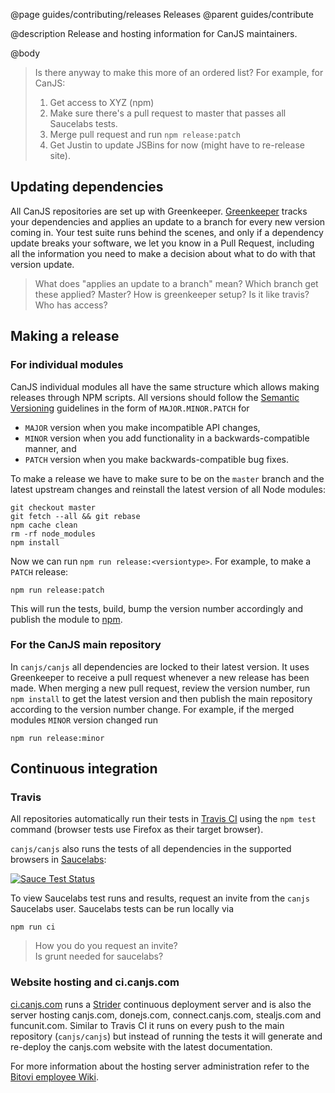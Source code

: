 @page guides/contributing/releases Releases
@parent guides/contribute

@description Release and hosting information for CanJS maintainers.

@body


> Is there anyway to make this more of an ordered list?
> For example, for CanJS:
> 1. Get access to XYZ (npm)
> 2. Make sure there's a pull request to master that passes all Saucelabs tests.
> 3. Merge pull request and run `npm release:patch`
> 4. Get Justin to update JSBins for now (might have to re-release site).

## Updating dependencies

All CanJS repositories are set up with Greenkeeper. [Greenkeeper](https://greenkeeper.io/) tracks your dependencies and applies an update to a branch for every new version coming in. Your test suite runs behind the scenes, and only if a dependency update breaks your software, we let you know in a Pull Request, including all the information you need to make a decision about what to do with that version update.

> What does "applies an update to a branch" mean?  Which branch get these applied? Master?
> How is greenkeeper setup?  Is it like travis? Who has access?

## Making a release

### For individual modules

CanJS individual modules all have the same structure which allows making releases through NPM scripts. All versions should follow the [Semantic Versioning](http://semver.org/) guidelines in the form of `MAJOR.MINOR.PATCH` for

- `MAJOR` version when you make incompatible API changes,
- `MINOR` version when you add functionality in a backwards-compatible manner, and
- `PATCH` version when you make backwards-compatible bug fixes.

To make a release we have to make sure to be on the `master` branch and the latest upstream changes and reinstall the latest version of all Node modules:

```
git checkout master
git fetch --all && git rebase
npm cache clean
rm -rf node_modules
npm install
```

Now we can run `npm run release:<versiontype>`. For example, to make a `PATCH` release:

```
npm run release:patch
```

This will run the tests, build, bump the version number accordingly and publish the module to [npm](https://www.npmjs.com/).

### For the CanJS main repository

In `canjs/canjs` all dependencies are locked to their latest version. It uses Greenkeeper to receive a pull request whenever a new release has been made. When merging a new pull request, review the version number, run `npm install` to get the latest version and then publish the main repository according to the version number change. For example, if the merged modules `MINOR` version changed run

```
npm run release:minor
```

## Continuous integration

### Travis

All repositories automatically run their tests in [Travis CI](https://travis-ci.org/) using the `npm test` command (browser tests use Firefox as their target browser).

`canjs/canjs` also runs the tests of all dependencies in the supported browsers in [Saucelabs](https://saucelabs.com):

[![Sauce Test Status](https://saucelabs.com/browser-matrix/canjs.svg)](https://saucelabs.com/u/canjs)

To view Saucelabs test runs and results, request an invite from the `canjs` Saucelabs user. Saucelabs tests can be run locally via

```
npm run ci
```

> How you do you request an invite?  
> Is grunt needed for saucelabs?

### Website hosting and ci.canjs.com

[ci.canjs.com](https://ci.canjs.com) runs a [Strider](https://github.com/Strider-CD/strider) continuous deployment server and is also the server hosting canjs.com, donejs.com, connect.canjs.com, stealjs.com and funcunit.com. Similar to Travis CI it runs on every push to the main repository (`canjs/canjs`) but instead of running the tests it will generate and re-deploy the canjs.com website with the latest documentation.

For more information about the hosting server administration refer to the [Bitovi employee Wiki](https://github.com/bitovi/brain/wiki/ci.canjs.com).
